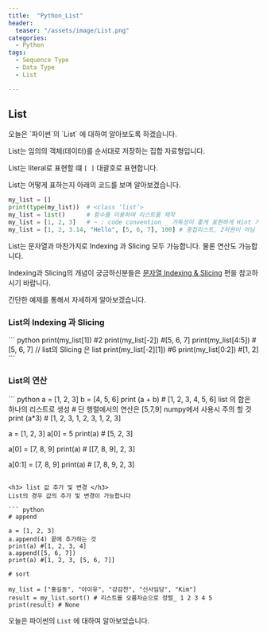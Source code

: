 ```yaml
---
title:  "Python_List"
header:
  teaser: "/assets/image/List.png"
categories: 
  - Python
tags:
  - Sequence Type
  - Data Type
  - List

---
```

<h2>List</h2>
오늘은 `파이썬`의 `List` 에 대하여 알아보도록 하겠습니다.

List는 임의의 객체(데이터)를 순서대로 저장하는 집합 자료형입니다.

List는 literal로 표현할 떄 `[ ]` 대괄호로 표현합니다.

List는 어떻게 표하는지 아래의 코드를 보며 알아보겠습니다.

``` python
my_list = []
print(type(my_list))  # <class ‘list’>
my_list = list()      # 함수를 이용하여 리스트를 제작
my_list = [1, 2, 3]   # ~ : code convention _ 가독성이 좋게 표현하게 Hint 기능 제공
my_list = [1, 2, 3.14, "Hello", [5, 6, 7], 100] # 중첩리스트, 2차원이 아님

```

List는 문자열과 마찬가지로 Indexing 과 Slicing 모두 가능합니다. 물론 연산도 가능합니다.

Indexing과 Slicing의 개념이 궁금하신분들은 [문자열 Indexing & Slicing](/python/Idexing-Slicing/) 편을 참고하시기 바랍니다.

간단한 예제를 통해서 자세하게 알아보겠습니다. 

<h3>List의 Indexing 과 Slicing </h3>
``` python
print(my_list[1]) #2
print(my_list[-2]) #[5, 6, 7]
print(my_list[4:5]) #[5, 6, 7] // list의 Slicing 은 list
print(my_list[-2][1]) #6
print(my_list[0:2]) #[1, 2]
```

<h3>List의 연산</h3>
``` python
a = [1, 2, 3]
b = [4, 5, 6]
print (a + b) # [1, 2, 3, 4, 5, 6] list 의 합은 하나의 리스트로 생성
# 단 행렬에서의 연산은 [5,7,9] numpy에서 사용시 주의 할 것
print (a*3) # [1, 2, 3, 1, 2, 3, 1, 2, 3]

a = [1, 2, 3]
a[0] = 5
print(a) # [5, 2, 3]

a[0] = [7, 8, 9]
print(a) # [[7, 8, 9], 2, 3]

a[0:1] = [7, 8, 9]
print(a) # [7, 8, 9, 2, 3]
```

<h3> list 값 추가 및 변경 </h3>
List의 경우 값의 추가 및 변경이 가능합니다

``` python
# append 

a = [1, 2, 3]
a.append(4) 끝에 추가하는 것
print(a) #[1, 2, 3, 4]
a.append([5, 6, 7])
print(a) #[1, 2, 3, [5, 6, 7]]

# sort 

my_list = ["홍길동", "아이유", "강감찬", "신사임당", "Kim"]
result = my_list.sort() # 리스트를 오름차순으로 정렬_ 1 2 3 4 5
print(result) # None

```


오늘은 파이썬의 `List` 에 대하여 알아보았습니다.